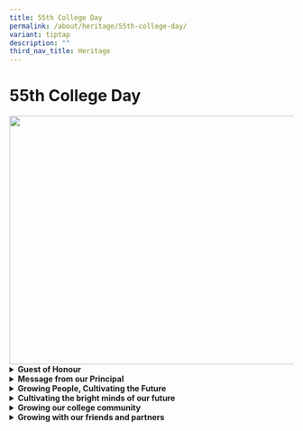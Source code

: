 ```yaml
---
title: 55th College Day
permalink: /about/heritage/55th-college-day/
variant: tiptap
description: ""
third_nav_title: Heritage
---
```

<h1>55th College Day</h1>
<div class="isomer-image-wrapper">
<img style="margin-left:0px;margin-top:0px;" height="441" width="624" src="https://lh7-us.googleusercontent.com/mPpvDWi_SGXO-kLdXRuzzT_1nQE4rgQpxsPP65dKgDIclRnuNgb0Dcy-3ERP9nVCU0a9whnlUH54UErUqgvEPC-hNSCRvfwLB3fbztHpMf_g96REbuxzmxQjx3oWIPqRfhoca-xTkqScL2_YJn5AeJU">
</div>
<div data-type="detailGroup" class="isomer-accordion isomer-accordion-white">
<details class="isomer-details">
<summary><strong>Guest of Honour</strong>
</summary>
<div data-type="detailsContent" class="isomer-details-content">
<p><strong>Mr Loh Ngai Seng</strong>
</p>
<div class="isomer-image-wrapper">
<img style="margin-left:0px;margin-top:0px;" height="676" width="624" src="https://lh7-us.googleusercontent.com/OQgAX1ktk5r1ii1I4vthclSooVb7pyd1Irv7hROngNsTWUlj9jgky7FJVBLTiQe61sCfJ1yIlXNu2nrVx_GPDXI693FYfiPTSR6zEHFjX4cqV2x4awEBzxQpbIWp8fgmn9p-2PMrtYwa8QOqSoAojmI">
</div>
<p>Mr Loh Ngai Seng is an alumnus of National Junior College from the class
of 88-89. He is currently the Permanent Secretary at the Ministry of Transport.
Prior to his current appointment, Mr Loh held appointments as the Second
Permanent Secretary, Head of Department and Senior Director at the Ministry
of Home Affairs, and Deputy Secretary (Policy), Ministry of Education.
<br>
</p>
<p>At the Ministry of Home Affairs Headquarters, Mr Loh was responsible for
formulating policies relating to the homefront security of Singapore. As
Deputy Secretary (Policy) at the Ministry of Education, he oversaw the
formulation and implementation of educational strategies and policies across
the entire education system, including having a central role in the establishment
of the Singapore University of Technology and Design, the Singapore Institute
of Technology, the Lee Kong Chian School of Medicine in NTU and the Council
of Private Education.</p>
<p></p>
<p>Mr Loh holds a Master of Business Administration from The Wharton School,
University of Pennsylvania, USA, as well as a Bachelor of Science (1st
Class Hons) from the Imperial College of Science, Technology and Medicine,
University of London, UK.</p>
</div>
</details>
<details class="isomer-details">
<summary><strong>Message from our Principal</strong>
</summary>
<div data-type="detailsContent" class="isomer-details-content">
<p><strong>Mrs Lucy Toh</strong>
</p>
<div class="isomer-image-wrapper">
<img style="width: 100%" height="auto" width="100%" src="https://file.for.edu.sg/college54mrslucytoh.png">
</div>
<p>In this 55th year of NJC’s founding, I am reflecting on the privilege
of belonging to this community of NJCian staff and students – past and
present – who are so passionate about life and learning.</p>
<p></p>
<p>The spirit of daring-do came across again and again in conversations with
members of the Class of 1969 and others who studied here in the 70s. When
they felt like having a bit more time in school to study and bond, a group
of boys stayed over and slept in their classroom for the whole term! With
the principal’s knowledge and approval of course. CCAs had to be invented
from scratch. Students taught each other how to dance, sing, play a sport
they’d never learned on the day of the competition itself. For me their
spirit captures something of NJ Life that is very special – I still see
students today trying new things they’ve never done before. May we all,
students, staff and parents have the courage to brave discomfort and embarrassment
in our thirst for learning and for life!</p>
<p></p>
<p>From cohorts in the 80s, 90s and 2000s, I learned the power of passionate
teaching as many of us reflected on the impact of the late Mr. Don Whitby
(NJC staff from 1979 to 2012). Mr. Whitby epitomised the fervent love of
his subject that is characteristic of so many generations of NJC teachers.
Colleagues who knew him were in tears when they learned of his passing
– so many of us became Literature teachers because of him. But strikingly
it was the alumni from the science classes whose memories of Mr. Whitby
were particularly poignant. They knew him as the person who brought them
into the world of theatre through ELDDS or coached them to succeed in the
dreaded GP subject. Mr. Whitby’s greatest joy was to encourage young people.
Captains of industry and leaders in public service, many of them, honour
him for where they are today. NJ Honour is the ‘name’ I give to this culture
of honouring our disciplines and encouraging learning which characterises
the teacher-student relationship in NJC.</p>
<p></p>
<p>Working alongside our NJCians and teachers over the years have been the
many alumni who give their time to return to mentor and inspire. To live
out our mission to be the College of the Nation, we will need to address
our hearts and minds to the problems that beset our nation and world today.
Alumni are key to this. To illustrate, despite their very busy schedule,
alumni like Prof Lim Chwee Teck (NJC’82) opened up his lab and came back
to share with NJCians the world of engineering and entrepreneurship, and
veteran educator and passionate mathematician, Dr Hang Kim Hoo (NJC’77)
brought our faculty through the traits called for in 21st century inventive
and adaptive thinking. NJ Research is the term I use to capture this spirit
of inquiry, problem-solving and constant curiosity embodied by alumni like
these which we are growing in today’s NJCians.</p>
<p></p>
<p>And from today’s NJCians, my own students, I am humbled constantly by
your attentiveness and purposefulness in what you do. I’ve seen this when
you study together and help your friends in their learning. In your VIAs
and as you work with your classmates to bring our biannual Funtasia Carnival
to life, I am struck by your heart for our friends with special needs whom
your efforts will benefit. I am so impressed with how you organise activities
to bring joy and new experiences to your peers – from the rich and memorable
Orientations you plan to events like Get Boulder, Talenttime and Friendship
Day. NJ Service truly is a way of life here at Hillcrest!</p>
<p></p>
<p>Fellow NJCians, I hope that these snapshots of our community will add
on to your own memories of our 55th year and be an encouragement to you
as they have been to me.</p>
</div>
</details>
<details class="isomer-details">
<summary><strong>Growing People, Cultivating the Future</strong>
</summary>
<div data-type="detailsContent" class="isomer-details-content">
<p>In his speech at the Institute of Policy Studies Singapore Perspectives
2023, Minister Chan Chun Sing touched upon the Chinese saying “十年树木，百年树人”,
which translates to “10 years to grow a tree, a lifetime to grow a person”.
It signifies the importance of developing young people in our schools so
that they have the confidence and skills to keep on growing throughout
their lives. At NJC, we do this through our curriculum but, even more so,
through our community which comprises students, their parents, staff and
alumni.&nbsp;&nbsp;</p>
<p></p>
<div class="isomer-image-wrapper">
<img style="margin-left:0px;margin-top:0px;" height="128" width="624" src="https://lh7-us.googleusercontent.com/YCB51pVx-LabeBBQXPFyPnI0X9tWRlWYSlqgBW1YTl-9B63L4fzWFeaaHKkrX22VSXwJFYdpzKkOd4Ryapg_nZQEj380UdAEWBHVvS6jQWKhmOOX08q0ONToCWsEn7CunICemVUD7dYLZ9nRF5tK5jE">
</div>
<p></p>
<p>This year, we celebrate both College Day and Funtasia, our College carnival,
on the same day. In tandem with Funtasia’s garden theme, we embrace this
notion of “Growing People, Cultivating the Future'' by reflecting on how
our college community must be a garden where our students’ curiosity is
nurtured and their skills are honed.&nbsp;</p>
<p></p>
<p>In the soil of NJC’s deep relationships and rich learning experiences,
we want our students and alumni to keep on growing in the courage and commitment
to cultivate the future of our nation.</p>
<p>
<br>
</p>
</div>
</details>
<details class="isomer-details">
<summary><strong>Cultivating the bright minds of our future</strong>
</summary>
<div data-type="detailsContent" class="isomer-details-content">
<p><strong>College Day Awards</strong>
</p>
<p><strong><u>Student of the Year</u></strong>
</p>
<p><em>The National Junior College Student of the Year is the pinnacle of all student awards, recognising all-round excellence in academia, CCA, leadership and service.</em>
</p>
<p><strong>Han Yijia</strong>
</p>
<div class="isomer-image-wrapper">
<img style="margin-left:0px;margin-top:0px;" height="416" width="624" src="https://lh7-us.googleusercontent.com/-JckrWAgykqnFd8mUxolmMOph1NmL_Ym_p-J3uJH6mmUUvrc8vVzGl9JF3AMj0YekhRw1TOthkzFUT1lRdnbyqpwPjRYMspGlNgP03Yc5k5YLxYDW1923fpl6RpM86JVdv0Ju17RSAXAAvqdtz8-n1I">
</div>
<p>Receiving the Student of the Year Award is a great honour and I am immensely
thankful for everyone that has supported me along the way.</p>
<p></p>
<p>Throughout my time in NJC, I’ve been blessed with the opportunity to meet
and learn from selfless and caring individuals from various backgrounds.
This incredible community of people has allowed me to develop a profound
appreciation for the value of service. I’ve come to understand that service
extends far beyond grand gestures or assuming prominent leadership roles
in the community. Instead, it encompasses every genuine action taken to
give back to those around us. From the simplest of things such as saying
a word of encouragement to a peer at the library, helping to take notes
for a classmate, or taking the initiative to keep equipment after Physical
Education lessons, these all exemplify what it means to serve with honour.</p>
<p></p>
<p>To me, this award is more than just a recognition of my individual contributions.
Rather, it is a testament to the efforts of everyone that has helped me
grow into the person I am today. Moving forward, let us continue engaging
meaningfully with those around us and approach our society with empathy,
kindness and respect.</p>
<p></p>
<p><strong><u>The Lim Kim Woon Award</u></strong>
</p>
<p><em>The Lim Kim Woon Award, initiated and structured by a former NJCian in honour of our first Principal, recognises students who exemplify the hallmark characteristics and traits of our motto, Service with Honour. [Italicised, Alignment: Justify]</em>
</p>
<p></p>
<p><strong>Chia En Qi, Christi</strong>
</p>
<div class="isomer-image-wrapper">
<img style="margin-left:0px;margin-top:0px;" height="416" width="624" src="https://lh7-us.googleusercontent.com/8cQgbmQ5yI_tkG3fKH5biV7uNHJ3sQ9EJ6-XRXx135eZdJmzIiHyLUoeIMz5jq1cA_FqQWc2xyx1hQ2KuoJimgEFaFbWhJcfG1wD4E6omhtVbVyUMU-jwHXw5pbfrtNLrrOlZEQByMC8tR1OddqQApk">
</div>
<p>My journey at NJC has been defined by the ethos of ‘Service with Honour’,
instilling in me a deep sense of duty towards others. From participating
in class-initiated Values in Action (VIA) projects to taking on self-driven
initiatives, NJC has nurtured my commitment to serving the community.</p>
<p></p>
<p>Volunteering not only allowed me to give back to the community but also
facilitated meaningful connections and enriched my understanding of diverse
perspectives. It sharpened my problem-solving and leadership skills, essential
for both volunteering and daily life challenges.</p>
<p></p>
<p>Receiving the Lim Kim Woon Award is a profound honour, symbolising the
embodiment of NJC's values. It reaffirms the importance of service and
integrity in shaping individuals and communities. I am grateful for NJC's
guidance and support, which have empowered me to make a positive impact
and cultivate a future built on service and honour. I aim to continue with
this legacy in the future.</p>
<p></p>
<p><strong>Wong Sam Tou</strong>
</p>
<div class="isomer-image-wrapper">
<img style="margin-left:0px;margin-top:0px;" height="416" width="624" src="https://lh7-us.googleusercontent.com/5MO9Q7VtZvX6FEztHV0qLyWeKGJ0iVkKZeteL_suleWjedYk-HgHg8cxv7-gNtToynxfBCy_UgPLUcXF5pLQF2uGb1n1pG6_oJzvO41pDqR8yF_aeT_alNuCJt_rLZvHrlndydE1pCn1nKbDXh47d-4">
</div>
<p>Entering NJC for the first time, I thought that “Service with Honour”
was just another cliché school motto. Little did I anticipate that six
years later, this phrase would hold so much meaning, shaping the way I
interact with others.</p>
<p>Whether it was the genuine support of fellow students before examinations&nbsp;
or the unwavering dedication of teachers who extended their guidance beyond
our academic pursuit, I learned firsthand how a simple act of kindness
can illuminate someone's day and even alter the course of their life.</p>
<p>Inspired by these acts of kindness, I wanted to serve others beyond our
school community. I am immensely grateful for the diverse volunteering
opportunities at NJC, which broadened my perspective and instilled in me
the belief that no change is too big or too small. It motivated me to make
a difference in our society with whatever capacity I possess.</p>
<p>I am deeply honoured to be receiving the Lim Kim Woon Award, and I am
very grateful to all those who have shown me what it truly means to Serve
with Honour. I am certain that NJC will continue to nurture student leaders
of the future, and I hope to inspire those around me to do the same as
well.</p>
<p>
<br><strong>Mohammed Abidur Rahman Khan</strong>
</p>
<div class="isomer-image-wrapper">
<img style="margin-left:0px;margin-top:0px;" height="416" width="624" src="https://lh7-us.googleusercontent.com/CkTjMTSqBig7wihCUs5SvUHmxHzlthdjQpqtEOVOyp2QYYT6iQPYczFsTP-J7b0kOG_npBQn653jac8Ns0XMFDXpQ32hTMBgT0oc3vVx63SO7wJ6UQ3D1kmEOI2l2qDPb0zqDs-oyWxVuWqjw0HZKE4">
</div>
<p>I am honoured to have received the Lim Kim Woon Award, and would like
to express my deepest sense of gratitude to the people in NJC who have
inspired and guided me throughout my journey.&nbsp;
<br>
</p>
<p>As Mahatma Gandhi once said, "The best way to find yourself is to lose
yourself through the service of others." Through my various volunteering
experiences, from small acts of kindness to college-wide initiatives, I
have managed to discover and improve myself. However, the greatest reward
from volunteering is the sense of fulfilment from seeing the smiles on
people's faces and the interactions with people from different backgrounds
that remind me what it means to be human.&nbsp;
<br>
</p>
<p>My experiences have taught me what it means to "serve with honour". It
is a way of life that involves empowering people out of pure compassion.
It is a long process of seeing your beneficiaries grow and develop till
they can support themselves. Most importantly, I believe that "serving
with honour" is something that is innate in us all. Cheering your friends
up, greeting someone with a smile - we all have the power to bring positive
changes into the lives of those around us.</p>
<p></p>
<p><strong><u>The NJC Subject Excellence Awards</u></strong>
</p>
<p><em>The NJC Subject Excellence Awards recognise NJC graduates based on excellence in each discipline/subject.</em>
</p>
<table style="minWidth: 50px">
<colgroup>
<col>
<col>
</colgroup>
<tbody>
<tr>
<td rowspan="1" colspan="1">
<p><strong>Subjects:</strong>
</p>
</td>
<td rowspan="1" colspan="1">
<p><strong>Awardees:</strong>
</p>
</td>
</tr>
<tr>
<td rowspan="1" colspan="1">
<p>H1 Chinese</p>
</td>
<td rowspan="1" colspan="1">
<p>Huang Ya Li</p>
</td>
</tr>
<tr>
<td rowspan="1" colspan="1">
<p>H1 General Paper</p>
</td>
<td rowspan="1" colspan="1">
<p>Shum Hui Ping, Janine</p>
</td>
</tr>
<tr>
<td rowspan="1" colspan="1">
<p>H1 Tamil</p>
</td>
<td rowspan="1" colspan="1">
<p>Jayakumar Vijaya Shruti</p>
</td>
</tr>
<tr>
<td rowspan="1" colspan="1">
<p>H1 Mathematics</p>
</td>
<td rowspan="1" colspan="1">
<p>Megan Goh</p>
</td>
</tr>
<tr>
<td rowspan="1" colspan="1">
<p>H1 Economics</p>
</td>
<td rowspan="1" colspan="1">
<p>Kow Wen Hao Bryan</p>
</td>
</tr>
<tr>
<td rowspan="1" colspan="1">
<p>H2 Geography</p>
</td>
<td rowspan="1" colspan="1">
<p>Chelsea Megan Hamdani</p>
</td>
</tr>
<tr>
<td rowspan="1" colspan="1">
<p>H2 Literature in English</p>
</td>
<td rowspan="1" colspan="1">
<p>Heng Yutong</p>
</td>
</tr>
<tr>
<td rowspan="1" colspan="1">
<p>H2 Art</p>
</td>
<td rowspan="1" colspan="1">
<p>Julian Liaw Kai Xing</p>
</td>
</tr>
<tr>
<td rowspan="1" colspan="1">
<p>H2 Knowledge &amp; Inquiry</p>
</td>
<td rowspan="1" colspan="1">
<p>Joy Foo Yong Le</p>
</td>
</tr>
<tr>
<td rowspan="1" colspan="1">
<p>H2 Biology</p>
</td>
<td rowspan="1" colspan="1">
<p>Park Saeeun</p>
</td>
</tr>
<tr>
<td rowspan="1" colspan="1">
<p>H2 Mathematics</p>
</td>
<td rowspan="1" colspan="1">
<p>Xie Yu</p>
</td>
</tr>
<tr>
<td rowspan="1" colspan="1">
<p>H2 Malay Language &amp; Literature</p>
</td>
<td rowspan="1" colspan="1">
<p>Pearl Insyirah Binte Mohamed Nur Mubbin</p>
</td>
</tr>
<tr>
<td rowspan="1" colspan="1">
<p>H2 Economics</p>
</td>
<td rowspan="1" colspan="1">
<p>Elyssa Shayna Lee Ying En</p>
</td>
</tr>
<tr>
<td rowspan="1" colspan="1">
<p>H2 English Language &amp; Linguistics</p>
</td>
<td rowspan="1" colspan="1">
<p>Laura Tan Wen Xi</p>
</td>
</tr>
<tr>
<td rowspan="1" colspan="1">
<p>H2 Tamil Language &amp; Literature</p>
</td>
<td rowspan="1" colspan="1">
<p>Hirean Murli Mangudi</p>
</td>
</tr>
<tr>
<td rowspan="1" colspan="1">
<p>H2 Physics</p>
</td>
<td rowspan="1" colspan="1">
<p>Felix Yew Cheng En</p>
</td>
</tr>
<tr>
<td rowspan="1" colspan="1">
<p>H2 Further Mathematics</p>
</td>
<td rowspan="1" colspan="1">
<p>Felix Yew Cheng En</p>
</td>
</tr>
<tr>
<td rowspan="1" colspan="1">
<p>H2 History</p>
</td>
<td rowspan="1" colspan="1">
<p>Lai Shian Rong, Rachelle</p>
</td>
</tr>
<tr>
<td rowspan="1" colspan="1">
<p>H2 Chemistry</p>
</td>
<td rowspan="1" colspan="1">
<p>Xie Yu</p>
</td>
</tr>
<tr>
<td rowspan="1" colspan="1">
<p>H2 Computing</p>
</td>
<td rowspan="1" colspan="1">
<p>Ong Jing Jie</p>
</td>
</tr>
<tr>
<td rowspan="1" colspan="1">
<p>H2 Music</p>
</td>
<td rowspan="1" colspan="1">
<p>Matthew Chua Wei Shi</p>
</td>
</tr>
<tr>
<td rowspan="1" colspan="1">
<p>H2 Chinese Language &amp; Literature</p>
</td>
<td rowspan="1" colspan="1">
<p>Lai Rou Yin</p>
</td>
</tr>
</tbody>
</table>
</div>
</details>
<details class="isomer-details">
<summary><strong>Growing our college community</strong>
</summary>
<div data-type="detailsContent" class="isomer-details-content">
<p></p>
</div>
</details>
<details class="isomer-details">
<summary><strong>Growing with our friends and partners</strong>
</summary>
<div data-type="detailsContent" class="isomer-details-content">
<p></p>
</div>
</details>
</div>
<p></p>
